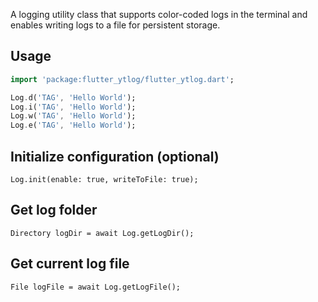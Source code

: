 A logging utility class that supports color-coded logs in the terminal and enables writing logs to a file for persistent storage.

## Usage

```dart
import 'package:flutter_ytlog/flutter_ytlog.dart';

Log.d('TAG', 'Hello World');
Log.i('TAG', 'Hello World');
Log.w('TAG', 'Hello World');
Log.e('TAG', 'Hello World');
```

## Initialize configuration (optional)
```
Log.init(enable: true, writeToFile: true);
```

## Get log folder
```
Directory logDir = await Log.getLogDir();
```

## Get current log file
```
File logFile = await Log.getLogFile();
```